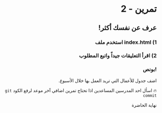 <div dir=rtl>
  
#  تمرين - 2
## عرف عن نفسك أكثر!

### 1) index.html استخدم ملف 
### 2) اقرأ التعليقات جيداً واتبع المطلوب

### !بونص 
اضف جدول للأعمال التي تريد العمل بها خلال الأسبوع.

🔥 اسأل احد المدرسين المساعدين اذا تحتاج تمرين اضافي
آخر موعد لرفع الكود  `git commit`

نهاية الحاضرة 
</div>
